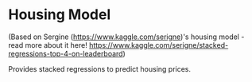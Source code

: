 # Housing Model

(Based on Sergine (https://www.kaggle.com/serigne)'s housing model - read more about it here!  https://www.kaggle.com/serigne/stacked-regressions-top-4-on-leaderboard)

Provides stacked regressions to predict housing prices.

